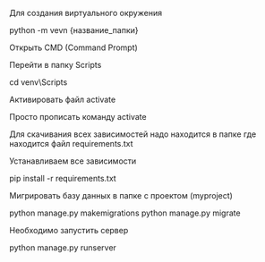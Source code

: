 Для создания виртуального окружения 

python -m vevn {название_папки}

Открыть CMD (Command Prompt)

Перейти в папку Scripts 

cd venv\Scripts

Активировать файл activate

Просто прописать команду activate

Для скачивания всех зависимостей надо находится в папке где находится файл requirements.txt

Устанавливаем все зависимости 

pip install -r requirements.txt

Мигрировать базу данных в папке с проектом (myproject)

python manage.py makemigrations
python manage.py migrate

Необходимо запустить сервер

python manage.py runserver